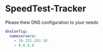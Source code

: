 # SpeedTest-Tracker

Please thew DNS configuration to your needs

```yml
dnsConfig:
  nameservers:
    - 10.152.183.10
    - 8.8.8.8
```
